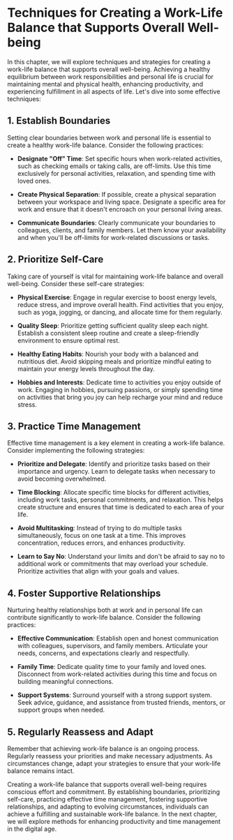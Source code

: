 Techniques for Creating a Work-Life Balance that Supports Overall Well-being
=====================================================================================

In this chapter, we will explore techniques and strategies for creating a work-life balance that supports overall well-being. Achieving a healthy equilibrium between work responsibilities and personal life is crucial for maintaining mental and physical health, enhancing productivity, and experiencing fulfillment in all aspects of life. Let's dive into some effective techniques:

**1. Establish Boundaries**
---------------------------

Setting clear boundaries between work and personal life is essential to create a healthy work-life balance. Consider the following practices:

* **Designate "Off" Time**: Set specific hours when work-related activities, such as checking emails or taking calls, are off-limits. Use this time exclusively for personal activities, relaxation, and spending time with loved ones.

* **Create Physical Separation**: If possible, create a physical separation between your workspace and living space. Designate a specific area for work and ensure that it doesn't encroach on your personal living areas.

* **Communicate Boundaries**: Clearly communicate your boundaries to colleagues, clients, and family members. Let them know your availability and when you'll be off-limits for work-related discussions or tasks.

**2. Prioritize Self-Care**
---------------------------

Taking care of yourself is vital for maintaining work-life balance and overall well-being. Consider these self-care strategies:

* **Physical Exercise**: Engage in regular exercise to boost energy levels, reduce stress, and improve overall health. Find activities that you enjoy, such as yoga, jogging, or dancing, and allocate time for them regularly.

* **Quality Sleep**: Prioritize getting sufficient quality sleep each night. Establish a consistent sleep routine and create a sleep-friendly environment to ensure optimal rest.

* **Healthy Eating Habits**: Nourish your body with a balanced and nutritious diet. Avoid skipping meals and prioritize mindful eating to maintain your energy levels throughout the day.

* **Hobbies and Interests**: Dedicate time to activities you enjoy outside of work. Engaging in hobbies, pursuing passions, or simply spending time on activities that bring you joy can help recharge your mind and reduce stress.

**3. Practice Time Management**
-------------------------------

Effective time management is a key element in creating a work-life balance. Consider implementing the following strategies:

* **Prioritize and Delegate**: Identify and prioritize tasks based on their importance and urgency. Learn to delegate tasks when necessary to avoid becoming overwhelmed.

* **Time Blocking**: Allocate specific time blocks for different activities, including work tasks, personal commitments, and relaxation. This helps create structure and ensures that time is dedicated to each area of your life.

* **Avoid Multitasking**: Instead of trying to do multiple tasks simultaneously, focus on one task at a time. This improves concentration, reduces errors, and enhances productivity.

* **Learn to Say No**: Understand your limits and don't be afraid to say no to additional work or commitments that may overload your schedule. Prioritize activities that align with your goals and values.

**4. Foster Supportive Relationships**
--------------------------------------

Nurturing healthy relationships both at work and in personal life can contribute significantly to work-life balance. Consider the following practices:

* **Effective Communication**: Establish open and honest communication with colleagues, supervisors, and family members. Articulate your needs, concerns, and expectations clearly and respectfully.

* **Family Time**: Dedicate quality time to your family and loved ones. Disconnect from work-related activities during this time and focus on building meaningful connections.

* **Support Systems**: Surround yourself with a strong support system. Seek advice, guidance, and assistance from trusted friends, mentors, or support groups when needed.

**5. Regularly Reassess and Adapt**
-----------------------------------

Remember that achieving work-life balance is an ongoing process. Regularly reassess your priorities and make necessary adjustments. As circumstances change, adapt your strategies to ensure that your work-life balance remains intact.

Creating a work-life balance that supports overall well-being requires conscious effort and commitment. By establishing boundaries, prioritizing self-care, practicing effective time management, fostering supportive relationships, and adapting to evolving circumstances, individuals can achieve a fulfilling and sustainable work-life balance. In the next chapter, we will explore methods for enhancing productivity and time management in the digital age.
